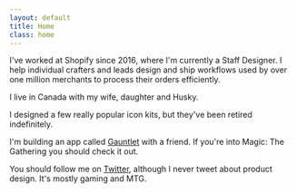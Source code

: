```yaml
---
layout: default
title: Home
class: home
---
```


I've worked at Shopify since 2016, where I'm currently a Staff Designer. I help individual crafters and leads design and ship workflows used by over one million merchants to process their orders efficiently.

I live in Canada with my wife, daughter and Husky.

I designed a few really popular icon kits, but they've been retired indefinitely.

I'm building an app called [Gauntlet](http://gauntletapp.com/) with a friend. If you're into Magic: The Gathering you should check it out.

You should follow me on [Twitter](https://twitter.com/AdamWhitcroft), although I never tweet about product design. It's mostly gaming and MTG.
